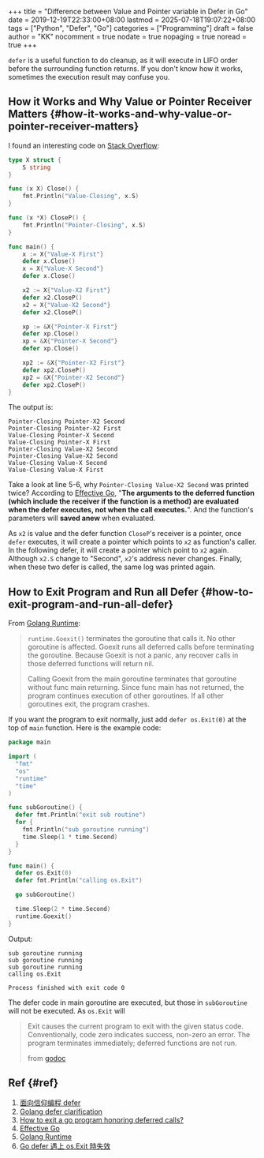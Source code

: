 +++
title = "Difference between Value and Pointer variable in Defer in Go"
date = 2019-12-19T22:33:00+08:00
lastmod = 2025-07-18T19:07:22+08:00
tags = ["Python", "Defer", "Go"]
categories = ["Programming"]
draft = false
author = "KK"
nocomment = true
nodate = true
nopaging = true
noread = true
+++

`defer` is a useful function to do cleanup, as it will execute in LIFO order before the surrounding function returns. If you don't know how it works, sometimes the execution result may confuse you.


## How it Works and Why Value or Pointer Receiver Matters {#how-it-works-and-why-value-or-pointer-receiver-matters}

I found an interesting code on [Stack Overflow](https://stackoverflow.com/questions/28893586/golang-defer-clarification):

```go
type X struct {
    S string
}

func (x X) Close() {
    fmt.Println("Value-Closing", x.S)
}

func (x *X) CloseP() {
    fmt.Println("Pointer-Closing", x.S)
}

func main() {
    x := X{"Value-X First"}
    defer x.Close()
    x = X{"Value-X Second"}
    defer x.Close()

    x2 := X{"Value-X2 First"}
    defer x2.CloseP()
    x2 = X{"Value-X2 Second"}
    defer x2.CloseP()

    xp := &X{"Pointer-X First"}
    defer xp.Close()
    xp = &X{"Pointer-X Second"}
    defer xp.Close()

    xp2 := &X{"Pointer-X2 First"}
    defer xp2.CloseP()
    xp2 = &X{"Pointer-X2 Second"}
    defer xp2.CloseP()
}
```

The output is:

```text { linenos=true, linenostart=1 }
Pointer-Closing Pointer-X2 Second
Pointer-Closing Pointer-X2 First
Value-Closing Pointer-X Second
Value-Closing Pointer-X First
Pointer-Closing Value-X2 Second
Pointer-Closing Value-X2 Second
Value-Closing Value-X Second
Value-Closing Value-X First
```

Take a look at line 5-6, why `Pointer-Closing Value-X2 Second` was printed twice? According to [Effective Go](https://golang.org/doc/effective_go.html#defer), "**The arguments to the deferred function (which include the receiver if the function is a method) are evaluated when the defer executes, not when the call executes.**". And the function's parameters will **saved anew** when evaluated.

As `x2` is value and the defer function `CloseP`'s receiver is a pointer, once `defer` executes, it will create a pointer which points to `x2` as function's caller. In the following defer, it will create a pointer which point to `x2` again. Although `x2.S` change to "Second", `x2`'s address never changes. Finally, when these two defer is called, the same log was printed again.


## How to Exit Program and Run all Defer {#how-to-exit-program-and-run-all-defer}

From [Golang Runtime](https://golang.org/pkg/runtime/#Goexit):

> `runtime.Goexit()` terminates the goroutine that calls it. No other goroutine is affected. Goexit runs all deferred calls before terminating the goroutine. Because Goexit is not a panic, any recover calls in those deferred functions will return nil.
>
> Calling Goexit from the main goroutine terminates that goroutine without func main returning. Since func main has not returned, the program continues execution of other goroutines. If all other goroutines exit, the program crashes.

If you want the program to exit normally, just add `defer os.Exit(0)` at the top of `main` function. Here is the example code:

```go
package main

import (
  "fmt"
  "os"
  "runtime"
  "time"
)

func subGoroutine() {
  defer fmt.Println("exit sub routine")
  for {
    fmt.Println("sub goroutine running")
    time.Sleep(1 * time.Second)
  }
}

func main() {
  defer os.Exit(0)
  defer fmt.Println("calling os.Exit")

  go subGoroutine()

  time.Sleep(2 * time.Second)
  runtime.Goexit()
}
```

Output:

```nil
sub goroutine running
sub goroutine running
sub goroutine running
calling os.Exit

Process finished with exit code 0
```

The defer code in main goroutine are executed, but those in `subGoroutine` will not be executed. As `os.Exit` will

> Exit causes the current program to exit with the given status code. Conventionally, code zero indicates success, non-zero an error. The program terminates immediately; deferred functions are not run.
>
> from [godoc](https://golang.org/pkg/os/#Exit)


## Ref {#ref}

1.  [面向信仰编程 defer](https://draveness.me/golang/keyword/golang-defer.html)
2.  [Golang defer clarification](https://stackoverflow.com/questions/28893586/golang-defer-clarification)
3.  [How to exit a go program honoring deferred calls?](https://stackoverflow.com/questions/27629380/how-to-exit-a-go-program-honoring-deferred-calls/39755730)
4.  [Effective Go](https://golang.org/doc/effective_go.html#defer)
5.  [Golang Runtime](https://golang.org/pkg/runtime/#Goexit)
6.  [Go defer 遇上 os.Exit 時失效](https://tachingchen.com/tw/blog/go-defer-and-os-exit/)
